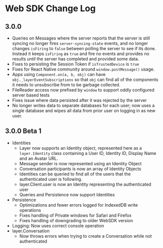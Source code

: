 # Web SDK Change Log

## 3.0.0

* Queries on Messages where the server reports that the server is still syncing no longer fires `server-syncing-state` events, and no longer
  changes `isFiring` to `false` between polling the server to see if its done.  Instead it keeps `isFiring` as `true` and fire no events and
  provides no results _until_ the server has completed and provided some data.
* Fixes to persisting the Session Token if `isTrustedDevice` is `true`
* Fixes for React Native community around `window.postMessage()` usage.
* Apps using `Component.on(a, b, obj)` can have `obj._layerEventSubscriptions` so that `obj` can find all of the components it needs to unsubscribe from to be garbage collected.
* FileReader access now prefixed by `window` to support oddly configured server based tests
* Fixes issue where data persisted after it was rejected by the server
* No longer writes data to separate databases for each user; now uses a single database and wipes all data from prior user on logging in as new user.

## 3.0.0 Beta 1

* Identities
  * Layer now supports an Identity object, represented here as a `layer.Identity` class containing a User ID, Identity ID, Display Name and an Avatar URL.
  * Message sender is now represented using an Identity Object
  * Conversation participants is now an array of Identity Objects
  * Identities can be queried to find all of the users that the authenticated user is following.
  * layer.Client.user is now an Identity representing the authenticated user
  * Queries and Persistence now support Identities
* Persistence
  * Optimizations and fewer errors logged for IndexedDB write operations
  * Fixes handling of Private windows for Safari and Firefox
  * Fixes handling of downgrading to older WebSDK version
* Logging: Now uses correct console operation
* layer.Conversation
  * Now throws errors when trying to create a Conversation while not authenticated
